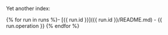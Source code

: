 Yet another index:

{% for run in runs %}- [{{ run.id }}]({{ run.id }}/README.md) - {{ run.operation }}
{% endfor %}
